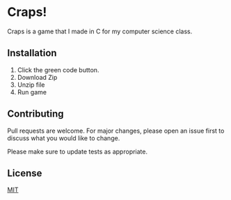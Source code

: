 # Craps!

Craps is a game that I made in C for my computer science class.

## Installation

1. Click the green code button.
2. Download Zip
3. Unzip file
4. Run game


## Contributing
Pull requests are welcome. For major changes, please open an issue first to discuss what you would like to change.

Please make sure to update tests as appropriate.

## License
[MIT](https://choosealicense.com/licenses/mit/)
